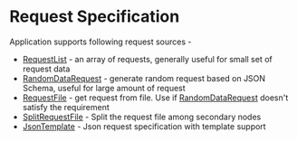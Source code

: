 # Request Specification
Application supports following request sources -
* [RequestList](list.md) - an array of requests, generally useful for small set of request data
* [RandomDataRequest](random.md) - generate random request based on JSON Schema, useful for large amount of request
* [RequestFile](file.md) - get request from file. Use if [RandomDataRequest](random.md) doesn't satisfy the requirement
* [SplitRequestFile](split-file.md) - Split the request file among secondary nodes
* [JsonTemplate](template.md) - Json request specification with template support